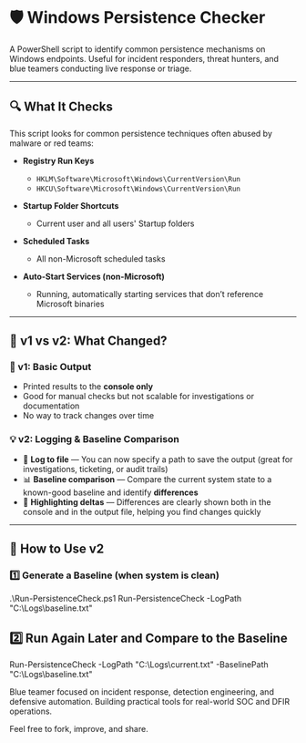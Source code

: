 # 🛡️ Windows Persistence Checker

A PowerShell script to identify common persistence mechanisms on Windows endpoints. Useful for incident responders, threat hunters, and blue teamers conducting live response or triage.

---

## 🔍 What It Checks

This script looks for common persistence techniques often abused by malware or red teams:

- **Registry Run Keys**  
  - `HKLM\Software\Microsoft\Windows\CurrentVersion\Run`  
  - `HKCU\Software\Microsoft\Windows\CurrentVersion\Run`

- **Startup Folder Shortcuts**  
  - Current user and all users' Startup folders

- **Scheduled Tasks**  
  - All non-Microsoft scheduled tasks

- **Auto-Start Services (non-Microsoft)**  
  - Running, automatically starting services that don’t reference Microsoft binaries

---

## 🔄 v1 vs v2: What Changed?

### 🧾 v1: Basic Output
- Printed results to the **console only**
- Good for manual checks but not scalable for investigations or documentation
- No way to track changes over time

### 💡 v2: Logging & Baseline Comparison
- 📝 **Log to file** — You can now specify a path to save the output (great for investigations, ticketing, or audit trails)
- 📊 **Baseline comparison** — Compare the current system state to a known-good baseline and identify **differences**
- 🎯 **Highlighting deltas** — Differences are clearly shown both in the console and in the output file, helping you find changes quickly

---

## 🚀 How to Use v2

### 1️⃣ Generate a Baseline (when system is clean)

.\Run-PersistenceCheck.ps1
Run-PersistenceCheck -LogPath "C:\Logs\baseline.txt"

## 2️⃣ Run Again Later and Compare to the Baseline

Run-PersistenceCheck -LogPath "C:\Logs\current.txt" -BaselinePath "C:\Logs\baseline.txt"

Blue teamer focused on incident response, detection engineering, and defensive automation.
Building practical tools for real-world SOC and DFIR operations.

Feel free to fork, improve, and share.

